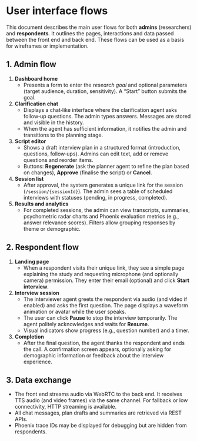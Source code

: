 # User interface flows

This document describes the main user flows for both **admins** (researchers)
and **respondents**.  It outlines the pages, interactions and data passed
between the front end and back end.  These flows can be used as a basis for
wireframes or implementation.

## 1. Admin flow

1. **Dashboard home**
   - Presents a form to enter the *research goal* and optional parameters
     (target audience, duration, sensitivity).  A “Start” button submits
     the goal.
2. **Clarification chat**
   - Displays a chat‑like interface where the clarification agent asks
     follow‑up questions.  The admin types answers.  Messages are stored
     and visible in the history.
   - When the agent has sufficient information, it notifies the admin and
     transitions to the planning stage.
3. **Script editor**
   - Shows a draft interview plan in a structured format (introduction,
     questions, follow‑ups).  Admins can edit text, add or remove
     questions and reorder items.
   - Buttons: **Regenerate** (ask the planner agent to refine the plan based
     on changes), **Approve** (finalise the script) or **Cancel**.
4. **Session list**
   - After approval, the system generates a unique link for the session
     (`/session/{sessionId}`).  The admin sees a table of scheduled
     interviews with statuses (pending, in progress, completed).
5. **Results and analytics**
   - For completed sessions, the admin can view transcripts, summaries,
     psychometric radar charts and Phoenix evaluation metrics (e.g., answer
     relevance scores).  Filters allow grouping responses by theme or
     demographic.

## 2. Respondent flow

1. **Landing page**
   - When a respondent visits their unique link, they see a simple page
     explaining the study and requesting microphone (and optionally
     camera) permission.  They enter their email (optional) and click
     **Start interview**.
2. **Interview session**
   - The interviewer agent greets the respondent via audio (and video if
     enabled) and asks the first question.  The page displays a waveform
     animation or avatar while the user speaks.
   - The user can click **Pause** to stop the interview temporarily.  The
     agent politely acknowledges and waits for **Resume**.
   - Visual indicators show progress (e.g., question number) and a timer.
3. **Completion**
   - After the final question, the agent thanks the respondent and ends the
     call.  A confirmation screen appears, optionally asking for
     demographic information or feedback about the interview experience.

## 3. Data exchange

- The front end streams audio via WebRTC to the back end.  It receives TTS
  audio (and video frames) via the same channel.  For fallback or low
  connectivity, HTTP streaming is available.
- All chat messages, plan drafts and summaries are retrieved via REST APIs.
- Phoenix trace IDs may be displayed for debugging but are hidden from
  respondents.
